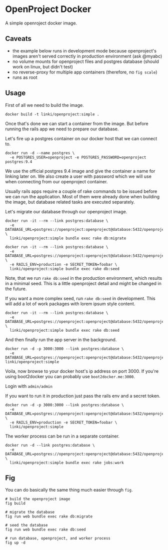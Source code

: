 # OpenProject Docker

A simple openroject docker image.

## Caveats

* the example below runs in development mode because openproject's images aren't served correctly in production environment (ask @myabc)
* no volume mounts for openproject files and postgres database (should work on linux, but didn't test)
* no reverse-proxy for multiple app containers (therefore, no `fig scale`)
* runs as root

## Usage

First of all we need to build the image.

    docker build -t linki/openproject:simple .

Once that's done we can start a container from the image.
But before running the rails app we need to prepare our database.

Let's fire up a postgres container on our docker host that we can connect to.

    docker run -d --name postgres \
      -e POSTGRES_USER=openproject -e POSTGRES_PASSWORD=openproject postgres:9.4

We use the official postgres 9.4 image and give the container a name for linking later on.
We also create a user with password which we will use when connecting from our openproject container.

Usually rails apps require a couple of rake commands to be issued before we can run the application.
Most of them were already done when building the image, but database related tasks are executed separately.

Let's migrate our database through our openproject image.

    docker run -it --rm --link postgres:database \
      -e DATABASE_URL=postgres://openproject:openproject@database:5432/openproject \
      linki/openproject:simple bundle exec rake db:migrate

    docker run -it --rm --link postgres:database \
      -e DATABASE_URL=postgres://openproject:openproject@database:5432/openproject \
      -e RAILS_ENV=production -e SECRET_TOKEN=foobar \
      linki/openproject:simple bundle exec rake db:seed

Note, that we run `rake db:seed` in the production environment, which results in a minimal seed.
This is a little openproject detail and might be changed in the future.

If you want a more complex seed, run `rake db:seed` in development.
This will add a lot of work packages with lorem ipsum style content.

    docker run -it --rm --link postgres:database \
      -e DATABASE_URL=postgres://openproject:openproject@database:5432/openproject \
      linki/openproject:simple bundle exec rake db:seed

And then finally run the app server in the background.

    docker run -d -p 3000:3000 --link postgres:database \
      -e DATABASE_URL=postgres://openproject:openproject@database:5432/openproject linki/openproject:simple

Voila, now browse to your docker host's ip address on port 3000.
If you're using boot2docker you can probably use `boot2docker.me:3000`.

Login with `admin/admin`

If you want to run it in production just pass the rails env and a secret token.

    docker run -d -p 3000:3000 --link postgres:database \
      -e DATABASE_URL=postgres://openproject:openproject@database:5432/openproject \
      -e RAILS_ENV=production -e SECRET_TOKEN=foobar \
      linki/openproject:simple

The worker process can be run in a separate container.

    docker run -d --link postgres:database \
      -e DATABASE_URL=postgres://openproject:openproject@database:5432/openproject \
      linki/openproject:simple bundle exec rake jobs:work

## Fig

You can do basically the same thing much easier through `fig`.

    # build the openproject image
    fig build

    # migrate the database
    fig run web bundle exec rake db:migrate

    # seed the database
    fig run web bundle exec rake db:seed

    # run database, openproject, and worker process
    fig up -d
